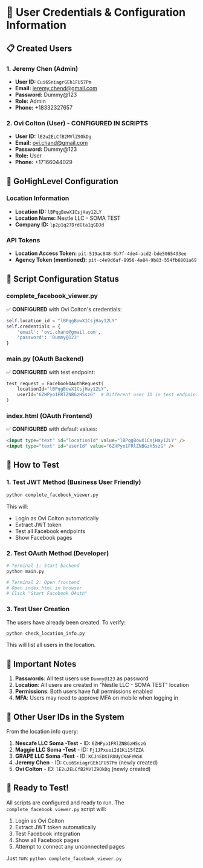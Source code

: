 # 🔐 User Credentials & Configuration Information

## 📋 Created Users

### 1. Jeremy Chen (Admin)
- **User ID:** `Cui6SniagrGEh1FU57Pm`
- **Email:** jeremy.chend@gmail.com
- **Password:** Dummy@123
- **Role:** Admin
- **Phone:** +18332327657

### 2. Ovi Colton (User) - CONFIGURED IN SCRIPTS
- **User ID:** `lE2u2ELCfB2MVlZ9OkDg`
- **Email:** ovi.chand@gmail.com
- **Password:** Dummy@123
- **Role:** User
- **Phone:** +17166044029

## 🏢 GoHighLevel Configuration

### Location Information
- **Location ID:** `lBPqgBowX1CsjHay12LY`
- **Location Name:** Nestle LLC - SOMA TEST
- **Company ID:** `lp2p1q27DrdGta1qGDJd`

### API Tokens
- **Location Access Token:** `pit-519ac848-5b7f-4de4-acd2-bde5065493ee`
- **Agency Token (mentioned):** `pit-c4e9d6af-8956-4a84-9b83-554fb6801a69`

## 🚀 Script Configuration Status

### complete_facebook_viewer.py
✅ **CONFIGURED** with Ovi Colton's credentials:
```python
self.location_id = "lBPqgBowX1CsjHay12LY"
self.credentials = {
    'email': 'ovi.chand@gmail.com',
    'password': 'Dummy@123'
}
```

### main.py (OAuth Backend)
✅ **CONFIGURED** with test endpoint:
```python
test_request = FacebookOAuthRequest(
    locationId="lBPqgBowX1CsjHay12LY",
    userId="6ZHPyo1FRlZNBGzH5szG"  # Different user ID in test endpoint
)
```

### index.html (OAuth Frontend)
✅ **CONFIGURED** with default values:
```html
<input type="text" id="locationId" value="lBPqgBowX1CsjHay12LY" />
<input type="text" id="userId" value="6ZHPyo1FRlZNBGzH5szG" />
```

## 🧪 How to Test

### 1. Test JWT Method (Business User Friendly)
```bash
python complete_facebook_viewer.py
```
This will:
- Login as Ovi Colton automatically
- Extract JWT token
- Test all Facebook endpoints
- Show Facebook pages

### 2. Test OAuth Method (Developer)
```bash
# Terminal 1: Start backend
python main.py

# Terminal 2: Open frontend
# Open index.html in browser
# Click "Start Facebook OAuth"
```

### 3. Test User Creation
The users have already been created. To verify:
```bash
python check_location_info.py
```
This will list all users in the location.

## 📝 Important Notes

1. **Passwords**: All test users use `Dummy@123` as password
2. **Location**: All users are created in "Nestle LLC - SOMA TEST" location
3. **Permissions**: Both users have full permissions enabled
4. **MFA**: Users may need to approve MFA on mobile when logging in

## 🔧 Other User IDs in the System

From the location info query:
1. **Nescafe LLC Soma -Test** - ID: `6ZHPyo1FRlZNBGzH5szG`
2. **Maggie LLC Soma -Test** - ID: `Fj1JPxueiId1Ki15fZZA`
3. **GRAPE LLC Soma -Test** - ID: `KCJnEDXIRDUyCKaFeWSK`
4. **Jeremy Chen** - ID: `Cui6SniagrGEh1FU57Pm` (newly created)
5. **Ovi Colton** - ID: `lE2u2ELCfB2MVlZ9OkDg` (newly created)

## 🎯 Ready to Test!

All scripts are configured and ready to run. The `complete_facebook_viewer.py` script will:
1. Login as Ovi Colton
2. Extract JWT token automatically
3. Test Facebook integration
4. Show all Facebook pages
5. Attempt to connect any unconnected pages

Just run: `python complete_facebook_viewer.py`